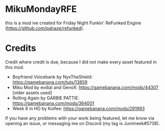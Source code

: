 # MikuMondayRFE
this is a mod ive created for Friday Night Funkin' ReFunked Engine (https://github.com/pahaze/refunked).

# Credits
Credit where credit is due, because I did not make every asset featured in this mod.

- Boyfriend Voicebank by NyxTheShield: https://gamebanana.com/tuts/13859
- Miku Mod by evdial and GenoX: https://gamebanana.com/mods/44307 [older assets used]
- Rolling Again by GARBIE PATTIE: https://gamebanana.com/mods/364001
- Week 6 in HD by Koifee: https://gamebanana.com/mods/291993

If you have any problems with your work being featured, let me know via opening an issue, or messaging me on Discord (my tag is Junimeek#5738).